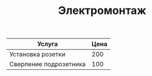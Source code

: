 ﻿---
layout: project
title: Электромонтаж
description: ★ ★ Вызвать электрика на дом в Ростове-на-Дону → на сайте ☎ 8(908)516-96-58
category: Цены
---

| Услуга | Цена |
|-------|--------|
| Установка розетки | 200 |
| Сверление подрозетника | 100 |
